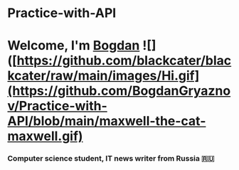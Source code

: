 # Practice-with-API
# Welcome, I'm [Bogdan](https://daniilshat.ru/) ![]([https://github.com/blackcater/blackcater/raw/main/images/Hi.gif](https://github.com/BogdanGryaznov/Practice-with-API/blob/main/maxwell-the-cat-maxwell.gif) 
### Computer science student, IT news writer from Russia 🇷🇺
